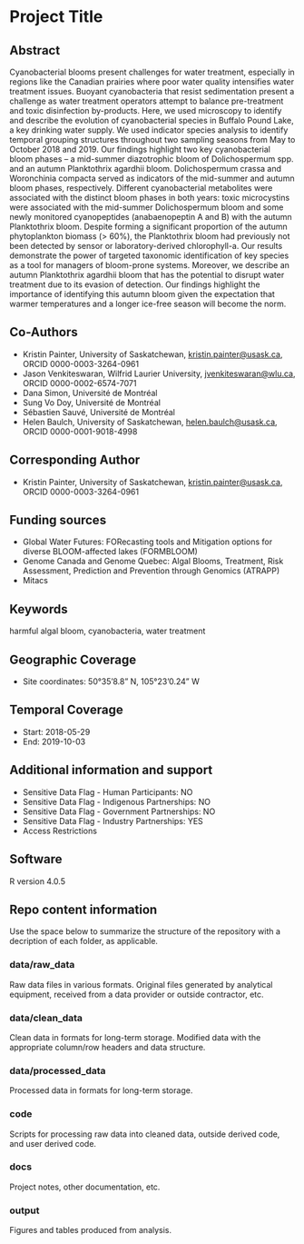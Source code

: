 # Project Title

## Abstract

Cyanobacterial blooms present challenges for water treatment, especially in regions like the Canadian prairies where poor water quality intensifies water treatment issues. Buoyant cyanobacteria that resist sedimentation present a challenge as water treatment operators attempt to balance pre-treatment and toxic disinfection by-products. Here, we used microscopy to identify and describe the evolution of cyanobacterial species in Buffalo Pound Lake, a key drinking water supply. We used indicator species analysis to identify temporal grouping structures throughout two sampling seasons from May to October 2018 and 2019. Our findings highlight two key cyanobacterial bloom phases – a mid-summer diazotrophic bloom of Dolichospermum spp. and an autumn Planktothrix agardhii bloom. Dolichospermum crassa and Woronchinia compacta served as indicators of the mid-summer and autumn bloom phases, respectively. Different cyanobacterial metabolites were associated with the distinct bloom phases in both years: toxic microcystins were associated with the mid-summer Dolichospermum bloom and some newly monitored cyanopeptides (anabaenopeptin A and B) with the autumn Planktothrix bloom. Despite forming a significant proportion of the autumn phytoplankton biomass (> 60%), the Planktothrix bloom had previously not been detected by sensor or laboratory-derived chlorophyll-a. Our results demonstrate the power of targeted taxonomic identification of key species as a tool for managers of bloom-prone systems. Moreover, we describe an autumn Planktothrix agardhii bloom that has the potential to disrupt water treatment due to its evasion of detection. Our findings highlight the importance of identifying this autumn bloom given the expectation that warmer temperatures and a longer ice-free season will become the norm. 

## Co-Authors

- Kristin Painter, University of Saskatchewan, kristin.painter@usask.ca, ORCID 0000-0003-3264-0961
- Jason Venkiteswaran, Wilfrid Laurier University, jvenkiteswaran@wlu.ca, ORCID 0000-0002-6574-7071
- Dana Simon, Université de Montréal
- Sung Vo Doy, Université de Montréal
- Sébastien Sauvé, Université de Montréal
- Helen Baulch, University of Saskatchewan, helen.baulch@usask.ca, ORCID 0000-0001-9018-4998

## Corresponding Author  

- Kristin Painter, University of Saskatchewan, kristin.painter@usask.ca, ORCID 0000-0003-3264-0961

## Funding sources

- Global Water Futures: FORecasting tools and Mitigation options for diverse BLOOM-affected lakes (FORMBLOOM)
- Genome Canada and Genome Quebec: Algal Blooms, Treatment, Risk Assessment, Prediction and Prevention through Genomics (ATRAPP)
- Mitacs 

## Keywords

harmful algal bloom, cyanobacteria, water treatment

## Geographic Coverage

- Site coordinates: 50°35’8.8” N, 105°23’0.24” W

## Temporal Coverage

- Start: 2018-05-29
- End: 2019-10-03

## Additional information and support

- Sensitive Data Flag - Human Participants: NO
- Sensitive Data Flag - Indigenous Partnerships: NO
- Sensitive Data Flag - Government Partnerships: NO
- Sensitive Data Flag - Industry Partnerships: YES 
- Access Restrictions

## Software  

R version 4.0.5  

## Repo content information

Use the space below to summarize the structure of the repository with a decription of each folder, as applicable.

### data/raw_data

Raw data files in various formats. Original files generated by analytical equipment, received from a data provider or outside contractor, etc.

### data/clean_data

Clean data in formats for long-term storage. Modified data with the appropriate column/row headers and data structure.

### data/processed_data

Processed data in formats for long-term storage.

### code

Scripts for processing raw data into cleaned data, outside derived code, and user derived code.

### docs

Project notes, other documentation, etc.

### output

Figures and tables produced from analysis.
